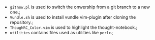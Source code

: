 * `gitnow.pl` is used to switch the onwership from a git branch to a new one.;
* `Vundle.sh` is used to install vundle vim-plugin after cloning the repository.;
* `ThoughRC_Color.vim` is used to highlight the thought-notebook.;
* `utilities` contains files used as utilities like `perlc`.;
